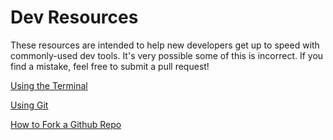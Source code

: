 # Dev Resources
These resources are intended to help new developers get up to speed with commonly-used dev tools. It's very possible some of this is incorrect. If you find a mistake, feel free to submit a pull request!

[Using the Terminal](terminal.md)

[Using Git](git.md)

[How to Fork a Github Repo](https://help.github.com/en/articles/fork-a-repo)